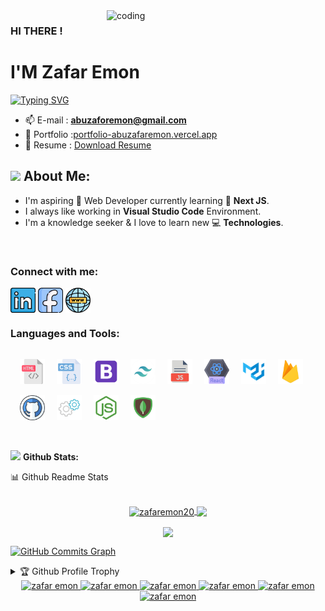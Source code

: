 <img align="right" alt="coding" width="350" src="https://i.ibb.co/Mkjg2y8/122.gif">

### HI THERE !

<h1>I'M Zafar Emon</h1>

[![Typing SVG](https://readme-typing-svg.herokuapp.com?font=Poppins&size=22&color=071A22&vCenter=true&width=250&height=35&lines=Software+Engineer;Front+End+Developer;MERN+Stack+Developer)](https://zafaremon.netlify.app/)

<!-- - 💬 Ask me about **React, Node and JavaScript.** -->

- 📫 E-mail : **abuzaforemon@gmail.com**
- 📝 Portfolio :[portfolio-abuzafaremon.vercel.app](https://portfolio-abuzafaremon.vercel.app/)
- 📄 Resume : [Download Resume](https://drive.google.com/file/d/1fA4ADDPKA7O2AGtAaaPnRQbsZAZWYrht/view?usp=sharing)

## <img src="https://media.giphy.com/media/WUlplcMpOCEmTGBtBW/giphy.gif" width="40"> **About Me:**

- I'm aspiring 🔭️ Web Developer currently learning 🌱 **Next JS**.
- I always like working in **Visual Studio Code** Environment.
- I'm a knowledge seeker & I love to learn new 💻 **Technologies**.

</br>

### Connect with me:

<p align="left">
<a href="https://www.linkedin.com/in/zafaremon/" target="blank"><img align="center" src="./Social/linkedin.png" alt="https://www.linkedin.com/in/zafaremon/" height="40" width="40" /></a>
<a href="https://www.facebook.com/zafar.emon" target="blank"><img align="center" src="./Social/Facebook.png" alt="https://www.facebook.com/abuzafaremon" height="40" width="40" /></a>
<a href="https://portfolio-abuzafaremon.vercel.app/" target="blank"><img align="center" src="./Social/website.png" alt="https://portfolio-abuzafaremon.vercel.app/" height="40" width="40" /></a>

</p

<br />

### Languages and Tools:

<p align="left">
<img src="./Skillicons/html.png" alt="" height="40" width="40" style='margin-top:15px; margin-left:15px '/>
<img src="./Skillicons/css.png" alt="" height="40" width="40" style='margin-top:15px; margin-left:15px '/>
<img src="./Skillicons/bootstrap.png" alt="" height="40" width="40" style='margin-top:15px; margin-left:15px '/>
<img src="./Skillicons/tailwaind.png" alt="" height="40" width="40" style='margin-top:15px; margin-left:15px '/>
<img src="./Skillicons/js-file.png" alt="" height="40" width="40" style='margin-top:15px; margin-left:15px '/>
<img src="./Skillicons/react.png" alt="" height="40" width="40" style='margin-top:15px; margin-left:15px '/>
<img src="./Skillicons/metarial ui.png" alt="" height="40" width="40" style='margin-top:15px; margin-left:15px '/>
<img src="./Skillicons/firebase.png" alt="" height="40" width="40" style='margin-top:15px; margin-left:15px '/>
<img src="./Skillicons/github.png" alt="" height="40" width="40" style='margin-top:15px; margin-left:15px '/>
<img src="./Skillicons/express.png" alt="" height="40" width="40" style='margin-top:15px; margin-left:15px '/>
<img src="./Skillicons/node js.png" alt="" height="40" width="40" style='margin-top:15px; margin-left:15px '/>
<img src="./Skillicons/mongodb.png" alt="" height="40" width="40"  style='margin-top:15px; margin-left:15px '/>
</p>
<br />

<img src="https://media.giphy.com/media/ZCN6F3FAkwsyOGU2RS/giphy.gif" width="40"> **Github Stats:**

  <summary>📊 Github Readme Stats</summary>
 </br>
 <p align="center">
  <a href="https://github.com/zafaremon20">
   <img width="430" align="center" src="https://github-readme-stats.vercel.app/api?username=zafaremon20&show_icons=true&locale=en&theme=radical&count_private=true" alt="zafaremon20">
  </a>

  <a href="https://github.com/zafaremon20/github-readme-stats">
    <img align="center" src="https://github-readme-stats.anuraghazra1.vercel.app/api/top-langs/?username=zafaremon20&layout=compact&theme=radical&langs_count=6" />
  </a>
 </p>
<p align="center">
   <img align="center" src="https://github-readme-streak-stats.herokuapp.com/?user=zafaremon20&theme=radical&hide_border=true"/>
</p>

<a href="http://www.github.com/zafaremon20"><img src="https://github-readme-activity-graph.cyclic.app/graph?username=zafaremon20&bg_color=000000&color=ffffff&line=ffffff&point=ff0000&area=true&hide_border=true)](https://github.com/ashutosh00710/github-readme-activity-graph" alt="GitHub Commits Graph" /></a>

<details>
 <summary>🏆 Github Profile Trophy</summary>
 </br>
 <p align="center">
  <a href="https://github.com/zafaremon20">
   <img src="https://github-profile-trophy.vercel.app/?username=zafaremon20&column=8&theme=darkhub"/>
    
  </a>
 </p>
</details>

<div align="center" >

<a href="mailto:abuzaforemon@gmail.com">
<img
src='https://img.shields.io/badge/Gmail-D14836?style=for-the-badge&logo=gmail&logoColor=white'
alt='zafar emon'
/>
</a>

<a href="tel:+8801707894381">
<img
src='https://img.shields.io/badge/WhatsApp-25D366?style=for-the-badge&logo=whatsapp&logoColor=white'
alt='zafar emon'
/>
</a>
<a href="https://portfolio-abuzafaremon.vercel.app" target="_blank">
<img
src='https://img.shields.io/badge/website-000000?style=for-the-badge&logo=About.me&logoColor=white'
alt='zafar emon'
/>
</a>
<a href="https://www.facebook.com/abuzafaremon" target="_blank">
<img
src='https://img.shields.io/badge/Facebook-1877F2?style=for-the-badge&logo=facebook&logoColor=white'
alt='zafar emon'
/>
</a>

<a href="https://www.linkedin.com/in/zafaremon/" target="_blank">
<img
src='https://img.shields.io/badge/LinkedIn-0077B5?style=for-the-badge&logo=linkedin&logoColor=white'
alt='zafar emon'
/>
</a>

<a href="https://github.com/abuzafaremon" target="_blank">
<img
src='https://img.shields.io/badge/GitHub-100000?style=for-the-badge&logo=github&logoColor=white'
alt='zafar emon'
/>
</a>

</div>

